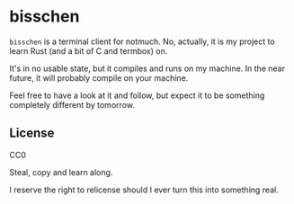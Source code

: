 # bisschen

`bisschen` is a terminal client for notmuch. No, actually, it is my project to learn Rust (and a bit of C and termbox) on.

It's in no usable state, but it compiles and runs on my machine. In the near future, it will probably compile on your machine.

Feel free to have a look at it and follow, but expect it to be something completely different by tomorrow.

## License

CC0

Steal, copy and learn along.

I reserve the right to relicense should I ever turn this into something real.
